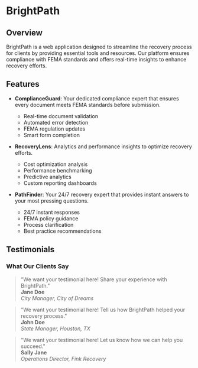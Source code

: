 # BrightPath

## Overview
BrightPath is a web application designed to streamline the recovery process for clients by providing essential tools and resources. Our platform ensures compliance with FEMA standards and offers real-time insights to enhance recovery efforts.

## Features
- **ComplianceGuard**: Your dedicated compliance expert that ensures every document meets FEMA standards before submission.
  - Real-time document validation
  - Automated error detection
  - FEMA regulation updates
  - Smart form completion

- **RecoveryLens**: Analytics and performance insights to optimize recovery efforts.
  - Cost optimization analysis
  - Performance benchmarking
  - Predictive analytics
  - Custom reporting dashboards

- **PathFinder**: Your 24/7 recovery expert that provides instant answers to your most pressing questions.
  - 24/7 instant responses
  - FEMA policy guidance
  - Process clarification
  - Best practice recommendations

## Testimonials
### What Our Clients Say
> "We want your testimonial here! Share your experience with BrightPath."  
> **Jane Doe**  
> *City Manager, City of Dreams*

> "We want your testimonial here! Tell us how BrightPath helped your recovery process."  
> **John Doe**  
> *State Manager, Houston, TX*

> "We want your testimonial here! Let us know how we can help you succeed."  
> **Sally Jane**  
> *Operations Director, Fink Recovery*

